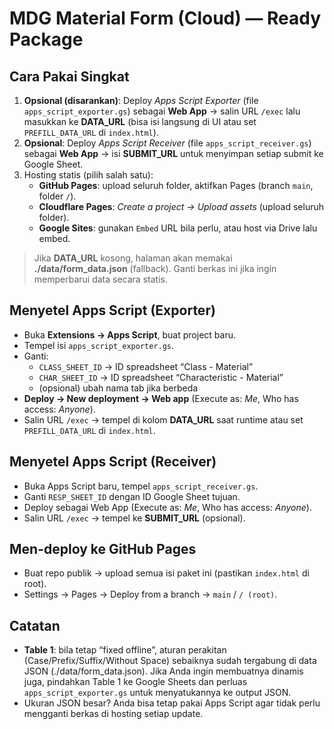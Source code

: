 # MDG Material Form (Cloud) — Ready Package

## Cara Pakai Singkat
1) **Opsional (disarankan)**: Deploy *Apps Script Exporter* (file `apps_script_exporter.gs`) sebagai **Web App** → salin URL `/exec` lalu masukkan ke **DATA_URL** (bisa isi langsung di UI atau set `PREFILL_DATA_URL` di `index.html`).  
2) **Opsional**: Deploy *Apps Script Receiver* (file `apps_script_receiver.gs`) sebagai **Web App** → isi **SUBMIT_URL** untuk menyimpan setiap submit ke Google Sheet.  
3) Hosting statis (pilih salah satu):  
   - **GitHub Pages**: upload seluruh folder, aktifkan Pages (branch `main`, folder `/`).  
   - **Cloudflare Pages**: *Create a project → Upload assets* (upload seluruh folder).  
   - **Google Sites**: gunakan `Embed` URL bila perlu, atau host via Drive lalu embed.

> Jika **DATA_URL** kosong, halaman akan memakai **./data/form_data.json** (fallback). Ganti berkas ini jika ingin memperbarui data secara statis.

## Menyetel Apps Script (Exporter)
- Buka **Extensions → Apps Script**, buat project baru.
- Tempel isi `apps_script_exporter.gs`.
- Ganti:
  - `CLASS_SHEET_ID` → ID spreadsheet “Class - Material”
  - `CHAR_SHEET_ID` → ID spreadsheet “Characteristic - Material”
  - (opsional) ubah nama tab jika berbeda
- **Deploy → New deployment → Web app** (Execute as: *Me*, Who has access: *Anyone*).  
- Salin URL `/exec` → tempel di kolom **DATA_URL** saat runtime atau set `PREFILL_DATA_URL` di `index.html`.

## Menyetel Apps Script (Receiver)
- Buka Apps Script baru, tempel `apps_script_receiver.gs`.
- Ganti `RESP_SHEET_ID` dengan ID Google Sheet tujuan.
- Deploy sebagai Web App (Execute as: *Me*, Who has access: *Anyone*).
- Salin URL `/exec` → tempel ke **SUBMIT_URL** (opsional).

## Men-deploy ke GitHub Pages
- Buat repo publik → upload semua isi paket ini (pastikan `index.html` di root).
- Settings → Pages → Deploy from a branch → `main` / `/ (root)`.

## Catatan
- **Table 1**: bila tetap “fixed offline”, aturan perakitan (Case/Prefix/Suffix/Without Space) sebaiknya sudah tergabung di data JSON (./data/form_data.json). Jika Anda ingin membuatnya dinamis juga, pindahkan Table 1 ke Google Sheets dan perluas `apps_script_exporter.gs` untuk menyatukannya ke output JSON.
- Ukuran JSON besar? Anda bisa tetap pakai Apps Script agar tidak perlu mengganti berkas di hosting setiap update.
